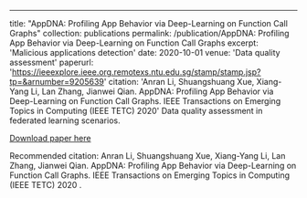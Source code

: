 ---
title: "AppDNA: Profiling App Behavior via Deep-Learning on Function Call Graphs"
collection: publications
permalink: /publication/AppDNA: Profiling App Behavior via Deep-Learning on Function Call Graphs
excerpt: 'Malicious applications detection'
date: 2020-10-01
venue: 'Data quality assessment'
paperurl: 'https://ieeexplore.ieee.org.remotexs.ntu.edu.sg/stamp/stamp.jsp?tp=&arnumber=9205639'
citation: 'Anran Li, Shuangshuang Xue, Xiang-Yang Li, Lan Zhang, Jianwei Qian. AppDNA: Profiling App Behavior via Deep-Learning on Function Call Graphs. IEEE Transactions on Emerging Topics in Computing (IEEE TETC) 2020'
Data quality assessment in federated learning scenarios.

[Download paper here](https://ieeexplore.ieee.org.remotexs.ntu.edu.sg/stamp/stamp.jsp?tp=&arnumber=9205639)

Recommended citation: Anran Li, Shuangshuang Xue, Xiang-Yang Li, Lan Zhang, Jianwei Qian. AppDNA: Profiling App Behavior via Deep-Learning on Function Call Graphs. IEEE Transactions on Emerging Topics in Computing (IEEE TETC) 2020
.
